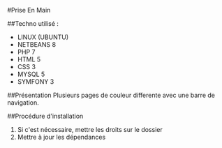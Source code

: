 #Prise En Main

##Techno utilisé : 
- LINUX	(UBUNTU)
- NETBEANS 8
- PHP 7
- HTML 5
- CSS 3
- MYSQL 5
- SYMFONY 3

##Présentation
Plusieurs pages de couleur differente avec une barre de navigation.

##Procédure d'installation
1. Si c'est nécessaire, mettre les droits sur le dossier
2. Mettre à jour les dépendances
